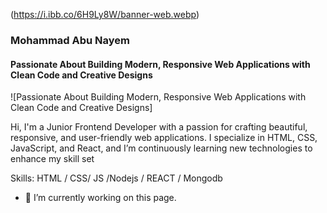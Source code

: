 (https://i.ibb.co/6H9Ly8W/banner-web.webp)
### Mohammad Abu Nayem
#### Passionate About Building Modern, Responsive Web Applications with Clean Code and Creative Designs
![Passionate About Building Modern, Responsive Web Applications with Clean Code and Creative Designs]

Hi, I'm a Junior Frontend Developer with a passion for crafting beautiful, responsive, and user-friendly web applications. I specialize in HTML, CSS, JavaScript, and React, and I’m continuously learning new technologies to enhance my skill set

Skills:  HTML / CSS/ JS /Nodejs / REACT / Mongodb

- 🔭 I’m currently working on this page. 






